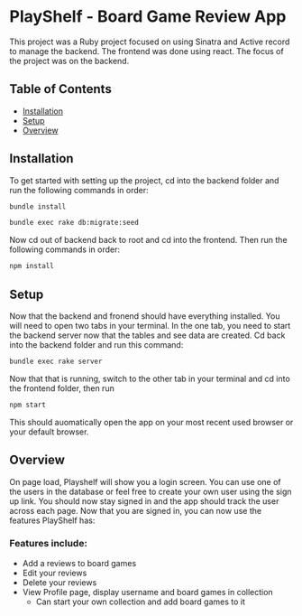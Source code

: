 # PlayShelf - Board Game Review App

This project was a Ruby project focused on using Sinatra and Active record to manage the backend. The frontend was done using react. The focus of the project was on the backend.

## Table of Contents

- [Installation](#installation)
- [Setup](#setup)
- [Overview](#overview)

## Installation

To get started with setting up the project, cd into the backend folder and run the following commands in order: 

```sh
bundle install
```

```sh
bundle exec rake db:migrate:seed
```
Now cd out of backend back to root and cd into the frontend. Then run the following commands in order:

```sh
npm install
```

## Setup

Now that the backend and fronend should have everything installed. You will need to open two tabs in your terminal. In the one tab, you need to start the backend server now that the tables and see data are created. Cd back into the backend folder and run this command:

```sh
bundle exec rake server
```

Now that that is running, switch to the other tab in your terminal and cd into the frontend folder, then run 

```sh
npm start
```

This should auomatically open the app on your most recent used browser or your default browser.

## Overview

On page load, Playshelf will show you a login screen. You can use one of the users in the database or feel free to create your own user using the sign up link. You should now stay signed in and the app should track the user across each page. Now that you are signed in, you can now use the features PlayShelf has:

### Features include:

- Add a reviews to board games
- Edit your reviews
- Delete your reviews
- View Profile page, display username and board games in collection
  - Can start your own collection and add board games to it
